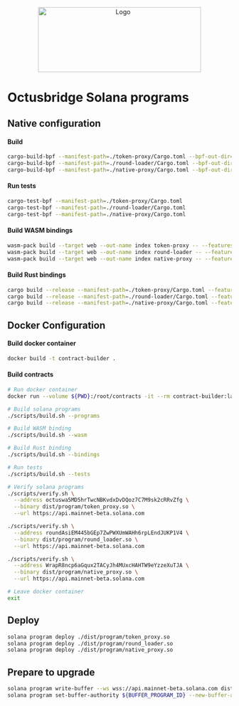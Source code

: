 <p align="center">
  <a href="https://github.com/venom-blockchain/developer-program">
    <img src="https://raw.githubusercontent.com/venom-blockchain/developer-program/main/vf-dev-program.png" alt="Logo" width="366.8" height="146.4">
  </a>
</p>

# Octusbridge Solana programs

## Native configuration

#### Build
```bash
cargo-build-bpf --manifest-path=./token-proxy/Cargo.toml --bpf-out-dir=dist/program
cargo-build-bpf --manifest-path=./round-loader/Cargo.toml --bpf-out-dir=dist/program
cargo-build-bpf --manifest-path=./native-proxy/Cargo.toml --bpf-out-dir=dist/program
```

#### Run tests
```bash
cargo-test-bpf --manifest-path=./token-proxy/Cargo.toml
cargo-test-bpf --manifest-path=./round-loader/Cargo.toml
cargo-test-bpf --manifest-path=./native-proxy/Cargo.toml
```

#### Build WASM bindings
```bash
wasm-pack build --target web --out-name index token-proxy -- --features wasm
wasm-pack build --target web --out-name index round-loader -- --features wasm
wasm-pack build --target web --out-name index native-proxy -- --features wasm
```

#### Build Rust bindings
```bash
cargo build --release --manifest-path=./token-proxy/Cargo.toml --features=bindings
cargo build --release --manifest-path=./round-loader/Cargo.toml --features=bindings
cargo build --release --manifest-path=./native-proxy/Cargo.toml --features=bindings
```

## Docker Configuration

#### Build docker container
```bash
docker build -t contract-builder .
```

#### Build contracts
```bash
# Run docker container
docker run --volume ${PWD}:/root/contracts -it --rm contract-builder:latest

# Build solana programs
./scripts/build.sh --programs

# Build WASM binding
./scripts/build.sh --wasm

# Build Rust binding
./scripts/build.sh --bindings

# Run tests
./scripts/build.sh --tests

# Verify solana programs
./scripts/verify.sh \
  --address octuswa5MD5hrTwcNBKvdxDvDQoz7C7M9sk2cRRvZfg \
  --binary dist/program/token_proxy.so \
  --url https://api.mainnet-beta.solana.com

./scripts/verify.sh \
  --address roundAsiEM445bGEp7ZwPWXUmWAHh6rpLEndJUKP1V4 \
  --binary dist/program/round_loader.so \
  --url https://api.mainnet-beta.solana.com

./scripts/verify.sh \
  --address WrapR8ncp6aGqux2TACyJh4MUxcHAHTW9eYzzeXuTJA \
  --binary dist/program/native_proxy.so \
  --url https://api.mainnet-beta.solana.com

# Leave docker container
exit
```

## Deploy
```bash
solana program deploy ./dist/program/token_proxy.so
solana program deploy ./dist/program/round_loader.so
solana program deploy ./dist/program/native_proxy.so
```

## Prepare to upgrade
```bash
solana program write-buffer --ws wss://api.mainnet-beta.solana.com dist/program/${PROGRAM_BIN}
solana program set-buffer-authority ${BUFFER_PROGRAM_ID} --new-buffer-authority ${MSIG_AUTHORITY}
```
